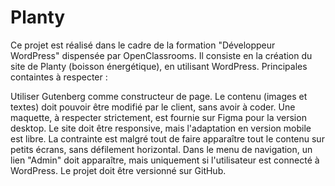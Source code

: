 # Planty
Ce projet est réalisé dans le cadre de la formation "Développeur WordPress" dispensée par OpenClassrooms. Il consiste en la création du site de Planty (boisson énergétique), en utilisant WordPress. Principales containtes à respecter :

Utiliser Gutenberg comme constructeur de page.
Le contenu (images et textes) doit pouvoir être modifié par le client, sans avoir à coder.
Une maquette, à respecter strictement, est fournie sur Figma pour la version desktop.
Le site doit être responsive, mais l'adaptation en version mobile est libre. La contrainte est malgré tout de faire apparaître tout le contenu sur petits écrans, sans défilement horizontal.
Dans le menu de navigation, un lien "Admin" doit apparaître, mais uniquement si l'utilisateur est connecté à WordPress.
Le projet doit être versionné sur GitHub.
